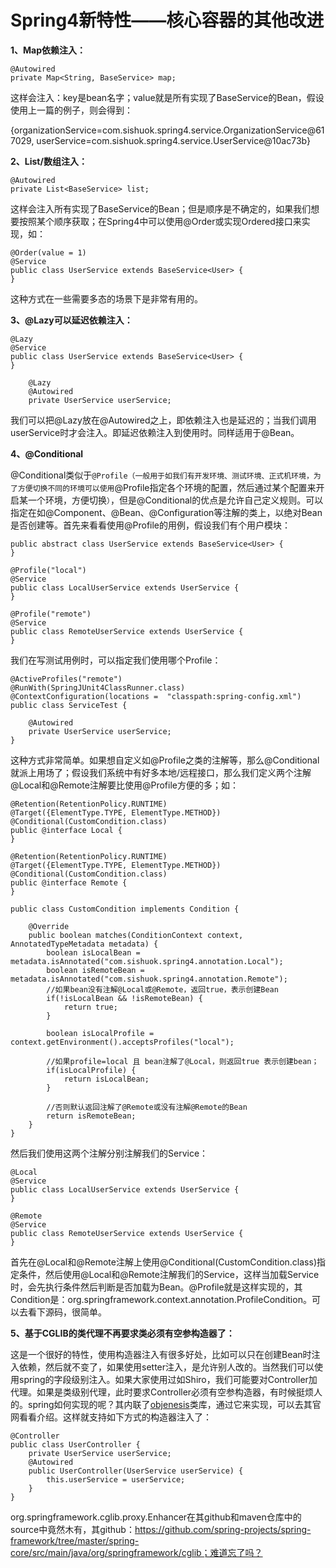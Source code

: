 # Spring4新特性——**核心容器的其他改进**



**1、Map依赖注入：**





```
@Autowired
private Map<String, BaseService> map;
```

这样会注入：key是bean名字；value就是所有实现了BaseService的Bean，假设使用上一篇的例子，则会得到：

{organizationService=com.sishuok.spring4.service.OrganizationService@617029, userService=com.sishuok.spring4.service.UserService@10ac73b}

 

**2、List/数组注入：**





```
@Autowired
private List<BaseService> list;
```

 这样会注入所有实现了BaseService的Bean；但是顺序是不确定的，如果我们想要按照某个顺序获取；在Spring4中可以使用@Order或实现Ordered接口来实现，如：





```
@Order(value = 1)
@Service
public class UserService extends BaseService<User> {
}
```

这种方式在一些需要多态的场景下是非常有用的。

 

**3、@Lazy可以延迟依赖注入：**





```
@Lazy
@Service
public class UserService extends BaseService<User> {
}
```





```
    @Lazy
    @Autowired
    private UserService userService;
```

 我们可以把@Lazy放在@Autowired之上，即依赖注入也是延迟的；当我们调用userService时才会注入。即延迟依赖注入到使用时。同样适用于@Bean。

 

**4、@Conditional**

@Conditional类似于`@Profile（一般用于如我们有开发环境、测试环境、正式机环境，为了方便切换不同的环境可以使用`@Profile指定各个环境的配置，然后通过某个配置来开启某一个环境，方便切换`）`，但是@Conditional的优点是允许自己定义规则。可以指定在如@Component、@Bean、@Configuration等注解的类上，以绝对Bean是否创建等。首先来看看使用@Profile的用例，假设我们有个用户模块：



```
public abstract class UserService extends BaseService<User> {
}

@Profile("local")
@Service
public class LocalUserService extends UserService {
}

@Profile("remote")
@Service
public class RemoteUserService extends UserService {
}
```

我们在写测试用例时，可以指定我们使用哪个Profile：





```
@ActiveProfiles("remote")
@RunWith(SpringJUnit4ClassRunner.class)
@ContextConfiguration(locations =  "classpath:spring-config.xml")
public class ServiceTest {

    @Autowired
    private UserService userService;
}
```

 这种方式非常简单。如果想自定义如@Profile之类的注解等，那么@Conditional就派上用场了；假设我们系统中有好多本地/远程接口，那么我们定义两个注解@Local和@Remote注解要比使用@Profile方便的多；如：

 





```
@Retention(RetentionPolicy.RUNTIME)
@Target({ElementType.TYPE, ElementType.METHOD})
@Conditional(CustomCondition.class)
public @interface Local {
}

@Retention(RetentionPolicy.RUNTIME)
@Target({ElementType.TYPE, ElementType.METHOD})
@Conditional(CustomCondition.class)
public @interface Remote {
}
```

 





```
public class CustomCondition implements Condition {

    @Override
    public boolean matches(ConditionContext context, AnnotatedTypeMetadata metadata) {
        boolean isLocalBean = metadata.isAnnotated("com.sishuok.spring4.annotation.Local");
        boolean isRemoteBean = metadata.isAnnotated("com.sishuok.spring4.annotation.Remote");
        //如果bean没有注解@Local或@Remote，返回true，表示创建Bean
        if(!isLocalBean && !isRemoteBean) {
            return true;
        }

        boolean isLocalProfile = context.getEnvironment().acceptsProfiles("local");

        //如果profile=local 且 bean注解了@Local，则返回true 表示创建bean；
        if(isLocalProfile) {
            return isLocalBean;
        }

        //否则默认返回注解了@Remote或没有注解@Remote的Bean
        return isRemoteBean;
    }
}
```

 

 然后我们使用这两个注解分别注解我们的Service：





```
@Local
@Service
public class LocalUserService extends UserService {
}
```

 





```
@Remote
@Service
public class RemoteUserService extends UserService {
}
```

 

首先在@Local和@Remote注解上使用@Conditional(CustomCondition.class)指定条件，然后使用@Local和@Remote注解我们的Service，这样当加载Service时，会先执行条件然后判断是否加载为Bean。@Profile就是这样实现的，其Condition是：org.springframework.context.annotation.ProfileCondition。可以去看下源码，很简单。

 

**5、基于CGLIB的类代理不再要求类必须有空参构造器了：**

这是一个很好的特性，使用构造器注入有很多好处，比如可以只在创建Bean时注入依赖，然后就不变了，如果使用setter注入，是允许别人改的。当然我们可以使用spring的字段级别注入。如果大家使用过如Shiro，我们可能要对Controller加代理。如果是类级别代理，此时要求Controller必须有空参构造器，有时候挺烦人的。spring如何实现的呢？其内联了[objenesis](http://objenesis.org/)类库，通过它来实现，可以去其官网看看介绍。这样就支持如下方式的构造器注入了：

 





```
@Controller
public class UserController {
    private UserService userService;
    @Autowired
    public UserController(UserService userService) {
        this.userService = userService;
    }
}
```

 

org.springframework.cglib.proxy.Enhancer在其github和maven仓库中的source中竟然木有，其github：https://github.com/spring-projects/spring-framework/tree/master/spring-core/src/main/java/org/springframework/cglib；难道忘了吗？